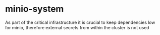 # minio-system

As part of the critical infrastructure it is crucial to keep dependencies low for minio, therefore external secrets from within the cluster is not used
